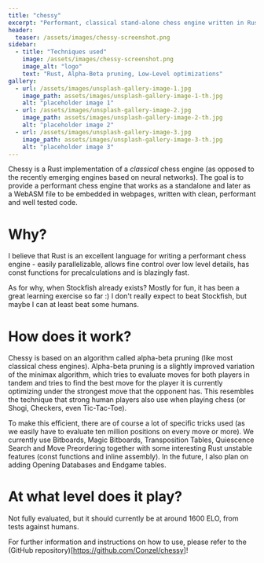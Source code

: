```yaml
---
title: "chessy"
excerpt: "Performant, classical stand-alone chess engine written in Rust."
header:
  teaser: /assets/images/chessy-screenshot.png
sidebar:
  - title: "Techniques used"
    image: /assets/images/chessy-screenshot.png
    image_alt: "logo"
    text: "Rust, Alpha-Beta pruning, Low-Level optimizations"
gallery:
  - url: /assets/images/unsplash-gallery-image-1.jpg
    image_path: assets/images/unsplash-gallery-image-1-th.jpg
    alt: "placeholder image 1"
  - url: /assets/images/unsplash-gallery-image-2.jpg
    image_path: assets/images/unsplash-gallery-image-2-th.jpg
    alt: "placeholder image 2"
  - url: /assets/images/unsplash-gallery-image-3.jpg
    image_path: assets/images/unsplash-gallery-image-3-th.jpg
    alt: "placeholder image 3"
--- 
```

Chessy is a Rust implementation of a _classical_ chess engine (as opposed to the recently emerging
engines based on neural networks). The goal is to provide a performant chess engine that works as a standalone
and later as a WebASM file to be embedded in webpages, written with clean, performant and well tested code.

# Why?
I believe that Rust is an excellent language for writing a performant chess engine - easily parallelizable,
allows fine control over low level details, has const functions for precalculations and is blazingly fast.

As for why, when Stockfish already exists? Mostly for fun, it has been a great learning exercise so far :) 
I don't really expect to beat Stockfish, but maybe I can at least beat some humans. 

# How does it work?
Chessy is based on an algorithm called alpha-beta pruning (like most classical chess engines). Alpha-beta
pruning is a slightly improved variation of the minimax algorithm, which tries to evaluate moves for both players 
in tandem and tries to find the best move for the player it is currently optimizing under the strongest move that
the opponent has. This resembles the technique that strong human players also use when playing chess 
(or Shogi, Checkers, even Tic-Tac-Toe).

To make this efficient, there are of course a lot of specific tricks used (as we easily have to evaluate 
ten million positions on every move or more). We currently use Bitboards, Magic Bitboards, Transposition
Tables, Quiescence Search and Move Preordering together with some interesting Rust unstable features 
(const functions and inline assembly). In the future, I also plan on adding Opening Databases and Endgame tables.

# At what level does it play?
Not fully evaluated, but it should currently be at around 1600 ELO, from tests against humans.

For further information and instructions on how to use, please refer to the (GitHub repository)[https://github.com/Conzel/chessy]!
